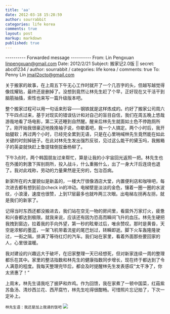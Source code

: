 ```yaml
---
title: 'aa'
date: 2012-03-18 15:28:59
author: sourrabbit
categories: life korea
comments: true
layout: post
markup: markdown
published: true
---
```

---------- Forwarded message ----------
From: Lin Pengxuan <linpengxuan@gmail.com>
Date: 2012/2/21
Subject: 搬家记2.0版 || secret: abcd1234 / author: sourrabbit / categories:
life korea / comments: true
To: Penny Lin <jmail2octo@gmail.com>


关于搬家的故事，在上周五下午无心工作时就开了一个几百字的头，但越写越觉得像炫耀贴，最终还是删掉了。没想到竟然让林先生赶了个早，正好现在又干活干到脑筋抽搐，索性也来写一篇升级版本吧。

整个搬家过程可以用一句话来形容——钢铁就是这样炼成的。约好了搬家公司周六下午四点过来，基于对现实的错误估计和对自己的盲目自信，我们在周五晚上悠哉游哉地看了场电影，第二天还睡到自然醒。醒来后林先生就面如土色不停跑厕所了。刚开始我很豪迈地挽挽袖子说，你歇着吧，我一个人搞定。两个小时后，我开始腿软；再过两个小时，已经完全累到无语，只是在心里呐喊林先生竟然能在如此关键的时刻掉链子。在此对林先生发出强烈反驳，见过这么能干的黛玉吗，我搬箱子的英姿就快赶上鲁提辖倒拔垂杨柳了。<!--more-->

下午3点时，两个韩国朋友过来帮忙，算是让我的小宇宙回光返照一把。林先生也在外援的刺激下挥别厕所，投入战斗，什么重搬什么，出了一身大汗后连烧也退了。我对此戏称，劳动的力量果然是无穷的，包治百病。

新家所在的大厦貌似是新盖的，一楼大厅很像酒店大堂，内置便利店和咖啡吧，每次进去都有想到前台check
in的冲动。电梯壁是淡淡的金色，镶着一圈一圈的水波纹，小浪漫，速度也很赞，上到17层最多也就咋两三次眼。出电梯左拐再左拐，就是我们的新家了。

记得当时东西还都没搬进去，我们站在空无一物的房间里，看窗外万家灯火，疲惫和兴奋都达到极限。就我来说，应该还有因为恐高而瞬间飞升的血压。林先生硬把我拽到窗边，拉着我的手向外望，第一秒的眩晕过后，唯余赞叹。那时是黄昏，天空是浓郁的墨蓝，一架飞机带着流星的尾巴划过，转瞬即逝。脚下火车轰隆隆驶过，一街之隔，排满了等待红灯的汽车。我们站在家里，看着外面那些要回家的人，心里很温暖。

我对建设的兴趣远大于破坏，在旧家整理一天已经想死，但对新家连续一周的整理都乐在其中。家里的整洁指数和林先生的健康指数同步增长，现在终于都达到了令人满意的程度。我每天整理完毕后，都会及时提醒林先生发表感叹“太干净了，你太贤惠了！”

上周末，林先生请我吃了披萨和炸鸡。作为回馈，我在家煮了一顿中国菜，红菇紫苏鱼汤、清炒西兰花、西芹腐竹，林先生吃得很酣畅。可惜照片忘记拍了，下次一定补上。

`林先生语：我还是加上我请的饭吧`
![](http://farm8.staticflickr.com/7042/6915199729_284057ec1d.jpg)
